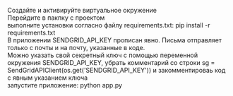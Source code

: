 Создайте и активируйте виртуальное окружение<br>
Перейдите в пакпку с проектом<br>
выполните установки согласно файлу requirements.txt: pip install -r requirements.txt<br>
В приложении SENDGRID_API_KEY прописан явно. Письма отправляет только с почты и на почту, указанные в коде.<br>
Можно указать свой секретный ключ с помощью переменной окружения SENDGRID_API_KEY, убрать комментарий со строки sg = SendGridAPIClient(os.get('SENDGRID_API_KEY')) и закомментироваь код с явным указанием ключа<br>
запустите приложение: python app.py<br>
